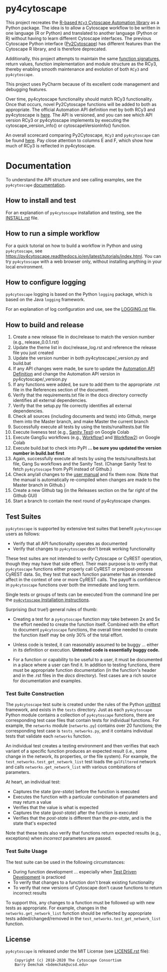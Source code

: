 # py4cytoscape

This project recreates the [R-based ``RCy3`` Cytoscape Automation library](https://github.com/cytoscape/RCy3) as a Python package. The idea is to allow a Cytoscape workflow to be written in one language (R or Python) and translated to another language (Python or R) without having to learn different Cytoscape interfaces. The previous Cytoscape Python interface ([Py2Cytoscape](https://github.com/cytoscape/py2cytoscape)) has different features than the Cytoscape R library, and is therefore deprecated.

Additionally, this project attempts to maintain the same [function signatures](https://docs.google.com/spreadsheets/d/1XLWsKxGLqcBWLzoW2y6HyAUU2jMXaEaWw7QLn3NE5nY/edit#gid=1999503690), return values, function implementation and module structure as the RCy3, thereby enabling smooth maintenance and evolution of both ``RCy3`` and ``py4cytoscape``.

This project uses PyCharm because of its excellent code management and debugging features.

Over time, py4cytoscape functionality should match RCy3 functionality. Once that occurs, novel Py2Cytoscape functions will be added to both as appropriate. The official Automation API definition met by both RCy3 and py4cytoscape is [here](https://docs.google.com/spreadsheets/d/1XLWsKxGLqcBWLzoW2y6HyAUU2jMXaEaWw7QLn3NE5nY/edit?usp=sharing). The API is versioned, and you can see which API version RCy3 or py4cytoscape implements by executing the cytoscape_version_info() or cytoscapeVersionInfo() function.

An overall scorecard comparing Py2Cytoscape, ``RCy3`` and ``py4cytoscape`` can be found [here](https://docs.google.com/spreadsheets/d/1uhBTbOMI4QMKUpLaOTuf6BP5wgqU6-pOzkj6BNmC4CY/edit?usp=sharing). Pay close attention to columns E and F, which show how much of RCy3 is reflected in py4cytoscape.


# Documentation

To understand the API structure and see calling examples, see the ``py4cytoscape`` [documentation](https://py4cytoscape.readthedocs.io/en/latest/).
 
## How to install and test

For an explanation of ``py4cytoscape`` installation and testing, see the [INSTALL.rst](INSTALL.rst) file.

## How to run a simple workflow

For a quick tutorial on how to build a workflow in Python and using ``py4cytoscape``, see
https://py4cytoscape.readthedocs.io/en/latest/tutorials/index.html.
You can try ``py4cytoscape`` with a web browser only, without installing anything in your local environment.

## How to configure logging

``py4cytoscape`` logging is based on the Python ``logging`` package, which is based on the Java ``logging`` framework. 

For an explanation of log configuration and use, see the [LOGGING.rst](LOGGING.rst) file.

## How to build and release
1. Create a new release file in doc/release to match the version number (e.g., release_0.0.1.rst) 
1. Update the theme list in doc/release_log.rst and reference the release file you just created
1. Update the version number in both py4cytoscape/_version.py and build.bat
1. If any API changes were made, be sure to update the [Automation API Definition](https://docs.google.com/spreadsheets/d/1XLWsKxGLqcBWLzoW2y6HyAUU2jMXaEaWw7QLn3NE5nY/edit#gid=1999503690) and change the Automation API version in py4cytoscape/_version.py
1. If any functions were added, be sure to add them to the appropriate .rst file in the References section of the document.
1. Verify that the requirements.txt file in the docs directory correctly identifies all external dependencies.
1. Verify that the setup.py file correctly identifies all external dependencies.
1. Check all sources (including documents and tests) into Github, merge them into the Master branch, and make Master the current branch
1. Successfully execute all tests by using the tests/runalltests.bat file
1. Execute liveness test (e.g., [Sanity Test](https://github.com/bdemchak/cytoscape-jupyter/tree/main/sanity-test)) on Google Colab
1. Execute GangSu workflows (e.g., [Workflow1](https://colab.research.google.com/github/bdemchak/cytoscape-jupyter/blob/main/gangsu/basic%20protocol%201.ipynb) and [Workflow2](https://colab.research.google.com/github/bdemchak/cytoscape-jupyter/blob/main/gangsu/basic_protocol_2.ipynb#scrollTo=cZ9Gr2Pjnapm)) on Google Colab
1. Execute build.bat to check into PyPI __... be sure you updated the version number in build.bat first__
1. Again, successfully execute all tests by using the tests/runalltests.bat file, Gang Su workflows and the Sanity Test. (Change Sanity Test to fetch ``py4cytoscape`` from PyPI instead of Github.)
1. Check any/all changes to the [user manual](https://py4cytoscape.readthedocs.io/en/latest/) and fix them now. (Note that the manual is automatically re-compiled when changes are made to the Master branch in Github.)
1. Create a new Github tag (in the Releases section on the far right of the Github GUI)
1. Start a branch to contain the next round of py4cytoscape changes.

## Test Suites

``py4cytoscape`` is supported by extensive test suites that benefit ``py4cytoscape`` users as follows:
* Verify that all API functionality operates as documented
* Verify that changes to ``py4cytoscape`` don't break working functionality

These test suites are not intended to verify Cytoscape or CyREST operation, though they may have that side effect. 
Their main purpose is to verify that ``py4cytoscape`` functions either properly call CyREST or pre/post-process CyREST data. So, they test
that each function parameter has an intended affect in the context of one or more CyREST calls. The payoff is confidence 
in ``py4cytoscape`` functions over both the immediate and long term. 

Single tests or groups of tests can be executed from the command line per the [``py4cytoscape`` Installation instructions](INSTALL.rst).

Surprising (but true!) general rules of thumb:

* Creating a test for a ``py4cytoscape`` function may take between 2x and 5x the effort
needed to create the function itself. Combined with the effort to document ``py4cytoscape`` functions, the overall time 
needed to create the function itself may be only 30% of the total effort.

* Unless code is tested, it can reasonably assumed to be buggy ... either in its definition or
execution. **Untested code is essentially buggy code.**

* For a function or capability to be useful to a user, it must be documented in a place where a user can find it. In addition to testing functions, there
must be appropriate function documentation (in the function's header and in the .rst files in the _docs_ directory). Test cases are a
rich source for documentation and examples.

### Test Suite Construction

The ``py4cytoscape`` test suite is created under the rules of the Python [unittest](https://docs.python.org/3/library/unittest.html) framework, 
and exists in the `tests` directory. Just as each ``py4cytoscape`` Python module contains a collection of ``py4cytoscape`` functions, there
are corresponding test case files that contain tests for individual functions. For example, the `networks` module (`networks.py`) contains over 20
functions; the corresponding test case is `tests_networks.py`, and it contains individual tests that validate each `networks` function.

An individual test creates a testing environment and then verifies that each
variant of a specific function produces an expected result (i.e., some change in the network, its properties, or the file system). 
For example, the `test_networks.test_get_network_list` test loads the `galFiltered` network and calls `networks.get_network_list` with
various combinations of parameters. 

At heart, an individual test:

* Captures the state (_pre-state_) before the function is executed
* Executes the function with a particular combination of parameters and may return a value
* Verifies that the value is what is expected
* Captures the state (_post-state_) after the function is executed
* Verifies that the _post-state_ is different than the _pre-state_, and is the state that's expected

Note that these tests also verify that functions return expected results (e.g., exceptions) when _incorrect_ parameters are passed.

### Test Suite Usage

The test suite can be used in the following circumstances:

* During function development ... especially when [Test Driven Development](https://en.wikipedia.org/wiki/Test-driven_development) is practiced
* To verify that changes to a function don't break existing functionality
* To verify that new versions of Cytoscape don't cause functions to return incorrect results 
 
 To support this, any changes to a function must be followed up with new tests as appropriate. For example, changes in the
 `networks.get_network_list` function should be reflected by appropriate tests added/changed/removed in the `test_networks.test_get_network_list` function.
 
 


## License

``py4cytoscape`` is released under the MIT License (see [LICENSE.rst](LICENSE.rst) file):

```
    Copyright (c) 2018-2020 The Cytoscape Consortium
    Barry Demchak <bdemchak@ucsd.edu>
```
